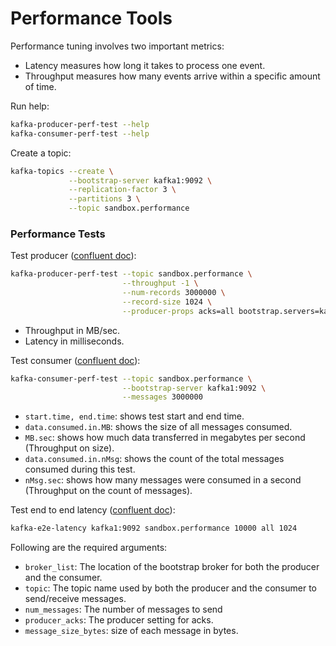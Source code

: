 # Performance Tools

Performance tuning involves two important metrics:

- Latency measures how long it takes to process one event.
- Throughput measures how many events arrive within a specific amount of time.

Run help:

```bash
kafka-producer-perf-test --help
kafka-consumer-perf-test --help
```

Create a topic:

```bash
kafka-topics --create \
             --bootstrap-server kafka1:9092 \
             --replication-factor 3 \
             --partitions 3 \
             --topic sandbox.performance
```

### Performance Tests

Test
producer ([confluent doc](https://docs.confluent.io/kafka/operations-tools/kafka-tools.html#kafka-producer-perf-test-sh)):

```bash
kafka-producer-perf-test --topic sandbox.performance \
                         --throughput -1 \
                         --num-records 3000000 \
                         --record-size 1024 \
                         --producer-props acks=all bootstrap.servers=kafka1:9092
```

- Throughput in MB/sec.
- Latency in milliseconds.

Test
consumer ([confluent doc](https://docs.confluent.io/kafka/operations-tools/kafka-tools.html#kafka-consumer-perf-test-sh)):

```bash
kafka-consumer-perf-test --topic sandbox.performance \
                         --bootstrap-server kafka1:9092 \
                         --messages 3000000
```

- `start.time, end.time`: shows test start and end time.
- `data.consumed.in.MB`: shows the size of all messages consumed.
- `MB.sec`: shows how much data transferred in megabytes per second (Throughput on size).
- `data.consumed.in.nMsg`: shows the count of the total messages consumed during this test.
- `nMsg.sec`: shows how many messages were consumed in a second (Throughput on the count of messages).

Test end to end
latency ([confluent doc](https://docs.confluent.io/kafka/operations-tools/kafka-tools.html#kafka-e2e-latency-sh)):

```bash
kafka-e2e-latency kafka1:9092 sandbox.performance 10000 all 1024
```

Following are the required arguments:

- `broker_list`: The location of the bootstrap broker for both the producer and the consumer.
- `topic`: The topic name used by both the producer and the consumer to send/receive messages.
- `num_messages`: The number of messages to send
- `producer_acks`: The producer setting for acks.
- `message_size_bytes`: size of each message in bytes.